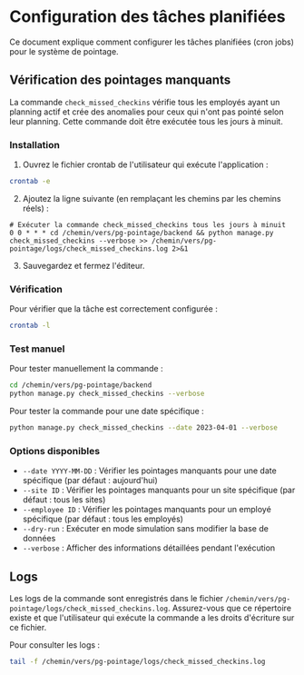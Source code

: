 # Configuration des tâches planifiées

Ce document explique comment configurer les tâches planifiées (cron jobs) pour le système de pointage.

## Vérification des pointages manquants

La commande `check_missed_checkins` vérifie tous les employés ayant un planning actif et crée des anomalies pour ceux qui n'ont pas pointé selon leur planning. Cette commande doit être exécutée tous les jours à minuit.

### Installation

1. Ouvrez le fichier crontab de l'utilisateur qui exécute l'application :

```bash
crontab -e
```

2. Ajoutez la ligne suivante (en remplaçant les chemins par les chemins réels) :

```
# Exécuter la commande check_missed_checkins tous les jours à minuit
0 0 * * * cd /chemin/vers/pg-pointage/backend && python manage.py check_missed_checkins --verbose >> /chemin/vers/pg-pointage/logs/check_missed_checkins.log 2>&1
```

3. Sauvegardez et fermez l'éditeur.

### Vérification

Pour vérifier que la tâche est correctement configurée :

```bash
crontab -l
```

### Test manuel

Pour tester manuellement la commande :

```bash
cd /chemin/vers/pg-pointage/backend
python manage.py check_missed_checkins --verbose
```

Pour tester la commande pour une date spécifique :

```bash
python manage.py check_missed_checkins --date 2023-04-01 --verbose
```

### Options disponibles

- `--date YYYY-MM-DD` : Vérifier les pointages manquants pour une date spécifique (par défaut : aujourd'hui)
- `--site ID` : Vérifier les pointages manquants pour un site spécifique (par défaut : tous les sites)
- `--employee ID` : Vérifier les pointages manquants pour un employé spécifique (par défaut : tous les employés)
- `--dry-run` : Exécuter en mode simulation sans modifier la base de données
- `--verbose` : Afficher des informations détaillées pendant l'exécution

## Logs

Les logs de la commande sont enregistrés dans le fichier `/chemin/vers/pg-pointage/logs/check_missed_checkins.log`. Assurez-vous que ce répertoire existe et que l'utilisateur qui exécute la commande a les droits d'écriture sur ce fichier.

Pour consulter les logs :

```bash
tail -f /chemin/vers/pg-pointage/logs/check_missed_checkins.log
```
